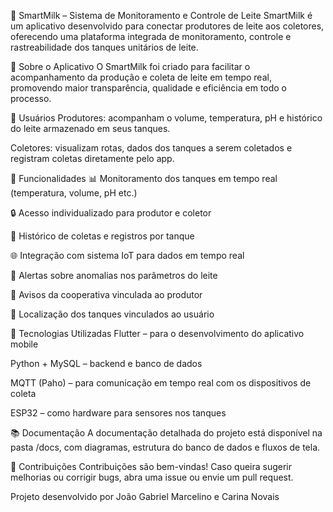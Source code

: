 🐄 SmartMilk – Sistema de Monitoramento e Controle de Leite
SmartMilk é um aplicativo desenvolvido para conectar produtores de leite aos coletores, oferecendo uma plataforma integrada de monitoramento, controle e rastreabilidade dos tanques unitários de leite.

📱 Sobre o Aplicativo
O SmartMilk foi criado para facilitar o acompanhamento da produção e coleta de leite em tempo real, promovendo maior transparência, qualidade e eficiência em todo o processo.

👥 Usuários
Produtores: acompanham o volume, temperatura, pH e histórico do leite armazenado em seus tanques.

Coletores: visualizam rotas, dados dos tanques a serem coletados e registram coletas diretamente pelo app.

🔧 Funcionalidades
📊 Monitoramento dos tanques em tempo real (temperatura, volume, pH etc.)

🔒 Acesso individualizado para produtor e coletor

📅 Histórico de coletas e registros por tanque

🌐 Integração com sistema IoT para dados em tempo real

🔔 Alertas sobre anomalias nos parâmetros do leite

🔔 Avisos da cooperativa vinculada ao produtor

📍 Localização dos tanques vinculados ao usuário

🚀 Tecnologias Utilizadas
Flutter – para o desenvolvimento do aplicativo mobile

Python + MySQL – backend e banco de dados

MQTT (Paho) – para comunicação em tempo real com os dispositivos de coleta

ESP32 – como hardware para sensores nos tanques

📚 Documentação
A documentação detalhada do projeto está disponível na pasta /docs, com diagramas, estrutura do banco de dados e fluxos de tela.

🤝 Contribuições
Contribuições são bem-vindas! Caso queira sugerir melhorias ou corrigir bugs, abra uma issue ou envie um pull request.

Projeto desenvolvido por João Gabriel Marcelino e Carina Novais
